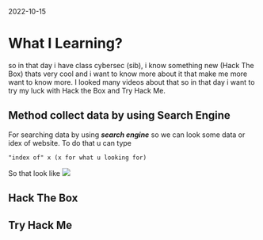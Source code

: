 2022-10-15

# What I Learning?

so in that day i have class cybersec (sib), i know something new (Hack The Box) thats very cool and i want to know more about it that make me more want to know more. I looked many videos about that so in that day i want to try my luck with Hack the Box and Try Hack Me.

## Method collect data by using Search Engine
For searching data by using ***search engine*** so we can look some data or idex of website. To do that u can type  
```
"index of" x (x for what u looking for)
```

So that look like 
![](![[search_engine_index.png]])

## Hack The Box



## Try Hack Me

